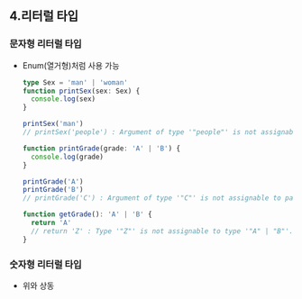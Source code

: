 ## 4.리터럴 타입

### 문자형 리터럴 타입

* Enum(열거형)처럼 사용 가능

  ```typescript
  type Sex = 'man' | 'woman'
  function printSex(sex: Sex) {
    console.log(sex)
  }

  printSex('man')
  // printSex('people') : Argument of type '"people"' is not assignable to parameter of type 'Sex'.ts(2345)
  ```

  ```typescript
  function printGrade(grade: 'A' | 'B') {
    console.log(grade)
  }

  printGrade('A')
  printGrade('B')
  // printGrade('C') : Argument of type '"C"' is not assignable to parameter of type '"A" | "B"'.ts(2345)
  ```

  ```typescript
  function getGrade(): 'A' | 'B' {
    return 'A'
    // return 'Z' : Type '"Z"' is not assignable to type '"A" | "B"'.ts(2322)
  }
  ```

### 숫자형 리터럴 타입

* 위와 상동